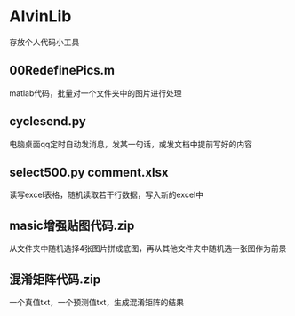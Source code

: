# AlvinLib

存放个人代码小工具


## 00RedefinePics.m

matlab代码，批量对一个文件夹中的图片进行处理


## cyclesend.py

电脑桌面qq定时自动发消息，发某一句话，或发文档中提前写好的内容


## select500.py comment.xlsx

读写excel表格，随机读取若干行数据，写入新的excel中


## masic增强贴图代码.zip

从文件夹中随机选择4张图片拼成底图，再从其他文件夹中随机选一张图作为前景


## 混淆矩阵代码.zip
一个真值txt，一个预测值txt，生成混淆矩阵的结果

